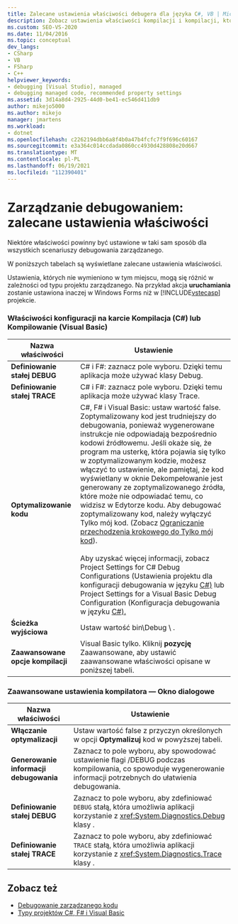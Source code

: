 ```yaml
---
title: Zalecane ustawienia właściwości debugera dla języka C#, VB | Microsoft Docs
description: Zobacz ustawienia właściwości kompilacji i kompilacji, które powinny być takie same dla całego zarządzanego debugowania. Inne ustawienia mogą się różnić w zależności od typu projektu.
ms.custom: SEO-VS-2020
ms.date: 11/04/2016
ms.topic: conceptual
dev_langs:
- CSharp
- VB
- FSharp
- C++
helpviewer_keywords:
- debugging [Visual Studio], managed
- debugging managed code, recommended property settings
ms.assetid: 3d14a8d4-2925-44d0-be41-ec546d411db9
author: mikejo5000
ms.author: mikejo
manager: jmartens
ms.workload:
- dotnet
ms.openlocfilehash: c2262194dbb6a8f4b0a47b4fcfc7f9f696c60167
ms.sourcegitcommit: e3a364c014ccdada0860cc4930d428808e20d667
ms.translationtype: MT
ms.contentlocale: pl-PL
ms.lasthandoff: 06/19/2021
ms.locfileid: "112390401"
---
```

# <a name="managed-debugging-recommended-property-settings"></a>Zarządzanie debugowaniem: zalecane ustawienia właściwości
Niektóre właściwości powinny być ustawione w taki sam sposób dla wszystkich scenariuszy debugowania zarządzanego.

 W poniższych tabelach są wyświetlane zalecane ustawienia właściwości.

 Ustawienia, których nie wymieniono w tym miejscu, mogą się różnić w zależności od typu projektu zarządzanego. Na przykład akcja **uruchamiania** zostanie ustawiona inaczej w Windows Forms niż w [!INCLUDE[vstecasp](../code-quality/includes/vstecasp_md.md)] projekcie.

### <a name="configuration-properties-on-the-build-c-or-compile-visual-basic-tab"></a>Właściwości konfiguracji na karcie Kompilacja (C#) lub Kompilowanie (Visual Basic)

|**Nazwa właściwości**|**Ustawienie**|
|-----------------------|-----------------|
|**Definiowanie stałej DEBUG**|C# i F#: zaznacz pole wyboru. Dzięki temu aplikacja może używać klasy Debug.|
|**Definiowanie stałej TRACE**|C# i F#: zaznacz pole wyboru. Dzięki temu aplikacja może używać klasy Trace.|
|**Optymalizowanie kodu**|C#, F# i Visual Basic: ustaw wartość false. Zoptymalizowany kod jest trudniejszy do debugowania, ponieważ wygenerowane instrukcje nie odpowiadają bezpośrednio kodowi źródłowemu. Jeśli okaże się, że program ma usterkę, która pojawia się tylko w zoptymalizowanym  kodzie, możesz włączyć to ustawienie, ale pamiętaj, że kod wyświetlany w oknie Dekompełowanie jest generowany ze zoptymalizowanego źródła, które może nie odpowiadać temu, co widzisz w Edytorze kodu. Aby debugować zoptymalizowany kod, należy wyłączyć Tylko mój kod. (Zobacz [Ograniczanie przechodzenia krokowego do Tylko mój kod](../debugger/navigating-through-code-with-the-debugger.md#BKMK_Restrict_stepping_to_Just_My_Code)).<br /><br /> Aby uzyskać więcej informacji, zobacz Project Settings for C# Debug Configurations (Ustawienia projektu dla konfiguracji debugowania w języku [C#)](../debugger/project-settings-for-csharp-debug-configurations.md) lub Project Settings for a Visual Basic Debug Configuration (Konfiguracja debugowania w języku [C#).](../debugger/project-settings-for-a-visual-basic-debug-configuration.md)|
|**Ścieżka wyjściowa**|Ustaw wartość bin\Debug \\ .|
|**Zaawansowane opcje kompilacji**|Visual Basic tylko. Kliknij **pozycję** Zaawansowane, aby ustawić zaawansowane właściwości opisane w poniższej tabeli.|

### <a name="advanced-compiler-settings-dialog-box"></a>Zaawansowane ustawienia kompilatora — Okno dialogowe

|**Nazwa właściwości**|**Ustawienie**|
|-----------------------|-----------------|
|**Włączanie optymalizacji**|Ustaw wartość false z przyczyn określonych w opcji **Optymalizuj** kod w powyższej tabeli.|
|**Generowanie informacji debugowania**|Zaznacz to pole wyboru, aby spowodować ustawienie flagi /DEBUG podczas kompilowania, co spowoduje wygenerowanie informacji potrzebnych do ułatwienia debugowania.|
|**Definiowanie stałej DEBUG**|Zaznacz to pole wyboru, aby zdefiniować `DEBUG` stałą, która umożliwia aplikacji korzystanie z <xref:System.Diagnostics.Debug> klasy .|
|**Definiowanie stałej TRACE**|Zaznacz to pole wyboru, aby zdefiniować `TRACE` stałą, która umożliwia aplikacji korzystanie z <xref:System.Diagnostics.Trace> klasy .|

## <a name="see-also"></a>Zobacz też
- [Debugowanie zarządzanego kodu](../debugger/debugging-managed-code.md)
- [Typy projektów C#, F# i Visual Basic](../debugger/debugging-preparation-csharp-f-hash-and-visual-basic-project-types.md)